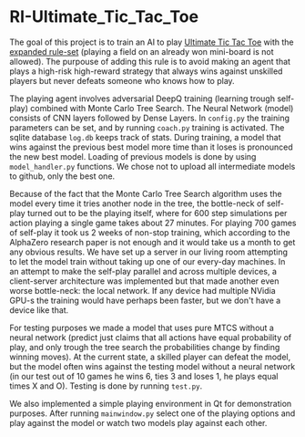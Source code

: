 # RI-Ultimate_Tic_Tac_Toe

The goal of this project is to train an AI to play <a href="https://en.wikipedia.org/wiki/Ultimate_tic-tac-toe"> Ultimate Tic Tac Toe</a> with the <a href="https://en.wikipedia.org/wiki/Ultimate_tic-tac-toe#Rules">expanded rule-set</a> (playing a field on an already won mini-board is not allowed). The purpouse of adding this rule is to avoid making an agent that plays a high-risk high-reward strategy that always wins against unskilled players but never defeats someone who knows how to play. 

The playing agent involves adversarial DeepQ training (learning trough self-play) combined with Monte Carlo Tree Search. The Neural Network (model) consists of CNN layers followed by Dense Layers. In `config.py` the training parameters can be set, and by running `coach.py` training is activated. The sqlite database `log.db` keeps track of stats. During training, a model that wins against the previous best model more time than it loses is pronounced the new best model. Loading of previous models is done by using `model_handler.py` functions. We chose not to upload all intermediate models to github, only the best one.

Because of the fact that the Monte Carlo Tree Search algorithm uses the model every time it tries another node in the tree, the bottle-neck of self-play turned out to be the playing itself, where for 600 step simulations per action playing a single game takes about 27 minutes. For playing 700 games of self-play it took us 2 weeks of non-stop training, which according to the AlphaZero research paper is not enough and it would take us a month to get any obvious results. We have set up a server in our living room attempting to let the model train without taking up one of our every-day machines. In an attempt to make the self-play parallel and across multiple devices, a client-server architecture was implemented but that made another even worse bottle-neck: the local network. If any device had multiple NVidia GPU-s the training would have perhaps been faster, but we don't have a device like that.

For testing purposes we made a model that uses pure MTCS without a neural network (predict just claims that all actions have equal probability of play, and only trough the tree search the probabilities change by finding winning moves). At the current state, a skilled player can defeat the model, but the model often wins against the testing model without a neural network (in our test out of 10 games he wins 6, ties 3 and loses 1, he plays equal times X and O). Testing is done by running `test.py`.

We also implemented a simple playing environment in Qt for demonstration purposes. After running `mainwindow.py` select one of the playing options and play against the model or watch two models play against each other.
